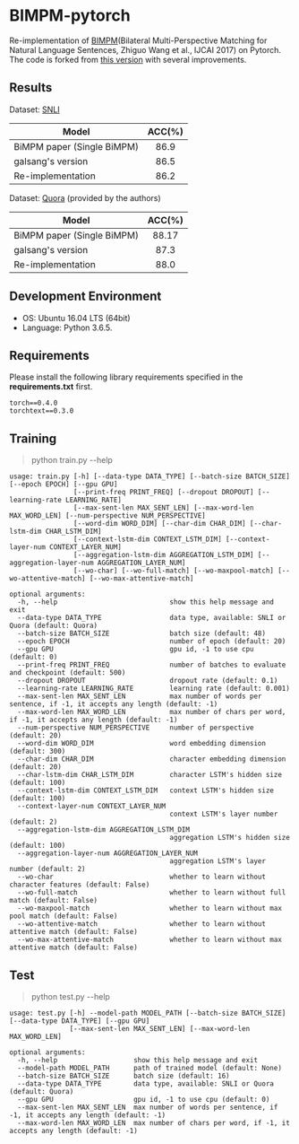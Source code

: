 # BIMPM-pytorch
Re-implementation of [BIMPM](https://arxiv.org/abs/1702.03814)(Bilateral Multi-Perspective Matching for Natural Language Sentences, Zhiguo Wang et al., IJCAI 2017) on Pytorch.
The code is forked from [this version](https://github.com/galsang/BIMPM-pytorch) with several improvements. 

## Results

Dataset: [SNLI](https://nlp.stanford.edu/projects/snli/)

| Model        |  ACC(%)   | 
|--------------|:----------:|
| BiMPM paper (Single BiMPM)	|  86.9    |    
| galsang's version |			 86.5 |  
| Re-implementation |			 86.2 |  

Dataset: [Quora](https://drive.google.com/file/d/0B0PlTAo--BnaQWlsZl9FZ3l1c28/view) (provided by the authors)

| Model        |  ACC(%)   | 
|--------------|:----------:|
| BiMPM paper (Single BiMPM)     	|  88.17   |
| galsang's version 			| 87.3 |  
| Re-implementation 			| 88.0 |  

## Development Environment
- OS: Ubuntu 16.04 LTS (64bit)
- Language: Python 3.6.5.

## Requirements

Please install the following library requirements specified in the **requirements.txt** first.

    torch==0.4.0
    torchtext==0.3.0

## Training

> python train.py --help

	usage: train.py [-h] [--data-type DATA_TYPE] [--batch-size BATCH_SIZE] [--epoch EPOCH] [--gpu GPU]
                    [--print-freq PRINT_FREQ] [--dropout DROPOUT] [--learning-rate LEARNING_RATE]
                    [--max-sent-len MAX_SENT_LEN] [--max-word-len MAX_WORD_LEN] [--num-perspective NUM_PERSPECTIVE]
                    [--word-dim WORD_DIM] [--char-dim CHAR_DIM] [--char-lstm-dim CHAR_LSTM_DIM]
                    [--context-lstm-dim CONTEXT_LSTM_DIM] [--context-layer-num CONTEXT_LAYER_NUM]
                    [--aggregation-lstm-dim AGGREGATION_LSTM_DIM] [--aggregation-layer-num AGGREGATION_LAYER_NUM]
                    [--wo-char] [--wo-full-match] [--wo-maxpool-match] [--wo-attentive-match] [--wo-max-attentive-match]
    
    optional arguments:
      -h, --help                            show this help message and exit
      --data-type DATA_TYPE                 data type, available: SNLI or Quora (default: Quora)
      --batch-size BATCH_SIZE               batch size (default: 48)
      --epoch EPOCH                         number of epoch (default: 20)
      --gpu GPU                             gpu id, -1 to use cpu (default: 0)
      --print-freq PRINT_FREQ               number of batches to evaluate and checkpoint (default: 500)
      --dropout DROPOUT                     dropout rate (default: 0.1)
      --learning-rate LEARNING_RATE         learning rate (default: 0.001)
      --max-sent-len MAX_SENT_LEN           max number of words per sentence, if -1, it accepts any length (default: -1)
      --max-word-len MAX_WORD_LEN           max number of chars per word, if -1, it accepts any length (default: -1)
      --num-perspective NUM_PERSPECTIVE     number of perspective (default: 20)
      --word-dim WORD_DIM                   word embedding dimension (default: 300)
      --char-dim CHAR_DIM                   character embedding dimension (default: 20)
      --char-lstm-dim CHAR_LSTM_DIM         character LSTM's hidden size (default: 100)
      --context-lstm-dim CONTEXT_LSTM_DIM   context LSTM's hidden size (default: 100)
      --context-layer-num CONTEXT_LAYER_NUM
                                            context LSTM's layer number (default: 2)
      --aggregation-lstm-dim AGGREGATION_LSTM_DIM
                                            aggregation LSTM's hidden size (default: 100)
      --aggregation-layer-num AGGREGATION_LAYER_NUM
                                            aggregation LSTM's layer number (default: 2)
      --wo-char                             whether to learn without character features (default: False)
      --wo-full-match                       whether to learn without full match (default: False)
      --wo-maxpool-match                    whether to learn without max pool match (default: False)
      --wo-attentive-match                  whether to learn without attentive match (default: False)
      --wo-max-attentive-match              whether to learn without max attentive match (default: False)



## Test

> python test.py --help

	usage: test.py [-h] --model-path MODEL_PATH [--batch-size BATCH_SIZE] [--data-type DATA_TYPE] [--gpu GPU]
                   [--max-sent-len MAX_SENT_LEN] [--max-word-len MAX_WORD_LEN]
    
    optional arguments:
      -h, --help                   show this help message and exit
      --model-path MODEL_PATH      path of trained model (default: None)
      --batch-size BATCH_SIZE      batch size (default: 16)
      --data-type DATA_TYPE        data type, available: SNLI or Quora (default: Quora)
      --gpu GPU                    gpu id, -1 to use cpu (default: 0)
      --max-sent-len MAX_SENT_LEN  max number of words per sentence, if -1, it accepts any length (default: -1)
      --max-word-len MAX_WORD_LEN  max number of chars per word, if -1, it accepts any length (default: -1)


